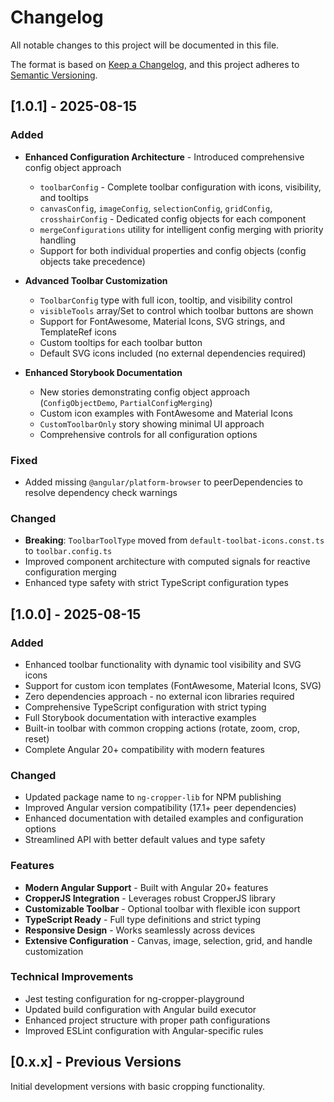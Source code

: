 # Changelog

All notable changes to this project will be documented in this file.

The format is based on [Keep a Changelog](https://keepachangelog.com/en/1.0.0/),
and this project adheres to [Semantic Versioning](https://semver.org/spec/v2.0.0.html).

## [1.0.1] - 2025-08-15

### Added
- **Enhanced Configuration Architecture** - Introduced comprehensive config object approach
  - `toolbarConfig` - Complete toolbar configuration with icons, visibility, and tooltips
  - `canvasConfig`, `imageConfig`, `selectionConfig`, `gridConfig`, `crosshairConfig` - Dedicated config objects for each component
  - `mergeConfigurations` utility for intelligent config merging with priority handling
  - Support for both individual properties and config objects (config objects take precedence)

- **Advanced Toolbar Customization**
  - `ToolbarConfig` type with full icon, tooltip, and visibility control
  - `visibleTools` array/Set to control which toolbar buttons are shown
  - Support for FontAwesome, Material Icons, SVG strings, and TemplateRef icons
  - Custom tooltips for each toolbar button
  - Default SVG icons included (no external dependencies required)

- **Enhanced Storybook Documentation**
  - New stories demonstrating config object approach (`ConfigObjectDemo`, `PartialConfigMerging`)
  - Custom icon examples with FontAwesome and Material Icons
  - `CustomToolbarOnly` story showing minimal UI approach
  - Comprehensive controls for all configuration options

### Fixed
- Added missing `@angular/platform-browser` to peerDependencies to resolve dependency check warnings

### Changed
- **Breaking**: `ToolbarToolType` moved from `default-toolbat-icons.const.ts` to `toolbar.config.ts`
- Improved component architecture with computed signals for reactive configuration merging
- Enhanced type safety with strict TypeScript configuration types

## [1.0.0] - 2025-08-15

### Added
- Enhanced toolbar functionality with dynamic tool visibility and SVG icons
- Support for custom icon templates (FontAwesome, Material Icons, SVG)
- Zero dependencies approach - no external icon libraries required
- Comprehensive TypeScript configuration with strict typing
- Full Storybook documentation with interactive examples
- Built-in toolbar with common cropping actions (rotate, zoom, crop, reset)
- Complete Angular 20+ compatibility with modern features

### Changed
- Updated package name to `ng-cropper-lib` for NPM publishing
- Improved Angular version compatibility (17.1+ peer dependencies)
- Enhanced documentation with detailed examples and configuration options
- Streamlined API with better default values and type safety

### Features
- **Modern Angular Support** - Built with Angular 20+ features
- **CropperJS Integration** - Leverages robust CropperJS library
- **Customizable Toolbar** - Optional toolbar with flexible icon support
- **TypeScript Ready** - Full type definitions and strict typing
- **Responsive Design** - Works seamlessly across devices
- **Extensive Configuration** - Canvas, image, selection, grid, and handle customization

### Technical Improvements
- Jest testing configuration for ng-cropper-playground
- Updated build configuration with Angular build executor
- Enhanced project structure with proper path configurations
- Improved ESLint configuration with Angular-specific rules

## [0.x.x] - Previous Versions

Initial development versions with basic cropping functionality.